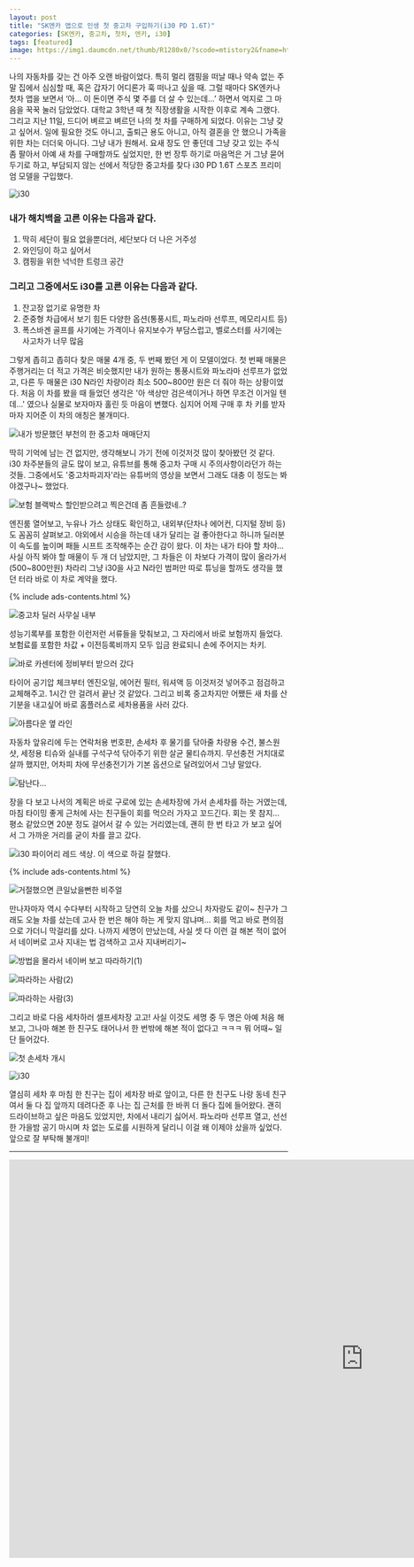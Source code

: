 ```yaml
---
layout: post
title: "SK엔카 앱으로 인생 첫 중고차 구입하기(i30 PD 1.6T)"
categories: [SK엔카, 중고차, 첫차, 엔카, i30]
tags: [featured]
image: https://img1.daumcdn.net/thumb/R1280x0/?scode=mtistory2&fname=https%3A%2F%2Fblog.kakaocdn.net%2Fdn%2FbzYJ1S%2FbtrhA1uubas%2FgkOKkmfGlLdzU3zlKhB5U0%2Fimg.jpg
---
```


나의 자동차를 갖는 건 아주 오랜 바람이었다. 특히 멀리 캠핑을 떠날 때나 약속 없는 주말 집에서 심심할 때, 혹은 갑자기 어디론가 훅 떠나고 싶을 때. 그럴 때마다 SK엔카나 첫차 앱을 보면서 ‘아… 이 돈이면 주식 몇 주를 더 살 수 있는데...’ 하면서 억지로 그 마음을 꾹꾹 눌러 담았었다. 대학교 3학년 때 첫 직장생활을 시작한 이후로 계속 그랬다. 그리고 지난 11일, 드디어 벼르고 벼르던 나의 첫 차를 구매하게 되었다. 이유는 그냥 갖고 싶어서. 일에 필요한 것도 아니고, 출퇴근 용도 아니고, 아직 결혼을 안 했으니 가족을 위한 차는 더더욱 아니다. 그냥 내가 원해서. 요새 장도 안 좋던데 그냥 갖고 있는 주식 좀 팔아서 아예 새 차를 구매할까도 싶었지만, 한 번 장투 하기로 마음먹은 거 그냥 묻어두기로 하고, 부담되지 않는 선에서 적당한 중고차를 찾다 i30 PD 1.6T 스포츠 프리미엄 모델을 구입했다.

![i30](https://img1.daumcdn.net/thumb/R1280x0/?scode=mtistory2&fname=https%3A%2F%2Fblog.kakaocdn.net%2Fdn%2FxVw9e%2FbtrhzRZUwzm%2FjCJekc0KhvGa0Ubd3Csyyk%2Fimg.png)

### 내가 해치백을 고른 이유는 다음과 같다.

1. 딱히 세단이 필요 없을뿐더러, 세단보다 더 나은 거주성
2. 와인딩이 하고 싶어서
3. 캠핑을 위한 넉넉한 트렁크 공간

### 그리고 그중에서도 i30를 고른 이유는 다음과 같다.

1. 잔고장 없기로 유명한 차
2. 준중형 차급에서 보기 힘든 다양한 옵션(통풍시트, 파노라마 선루프, 메모리시트 등)
3. 폭스바겐 골프를 사기에는 가격이나 유지보수가 부담스럽고, 벨로스터를 사기에는 사고차가 너무 많음

그렇게 좁히고 좁히다 찾은 매물 4개 중, 두 번째 봤던 게 이 모델이었다. 첫 번째 매물은 주행거리는 더 적고 가격은 비슷했지만 내가 원하는 통풍시트와 파노라마 선루프가 없었고, 다른 두 매물은 i30 N라인 차량이라 최소 500~800만 원은 더 줘야 하는 상황이었다. 처음 이 차를 봤을 때 들었던 생각은 '아 색상만 검은색이거나 하면 무조건 이거일 텐데...' 였으나 실물로 보자마자 홀린 듯 마음이 변했다. 심지어 어제 구매 후 차 키를 받자마자 지어준 이 차의 애칭은 불개미다.

![내가 방문했던 부천의 한 중고차 매매단지](https://img1.daumcdn.net/thumb/R1280x0/?scode=mtistory2&fname=https%3A%2F%2Fblog.kakaocdn.net%2Fdn%2FyoPIW%2FbtrhA3eLnjE%2FCfJNRJkwNJbZY89m4dUTUk%2Fimg.jpg)

딱히 기억에 남는 건 없지만, 생각해보니 가기 전에 이것저것 많이 찾아봤던 것 같다. i30 차주분들의 글도 많이 보고, 유튜브를 통해 중고차 구매 시 주의사항이라던가 하는 것들. 그중에서도 '중고차파괴자'라는 유튜버의 영상을 보면서 그래도 대충 이 정도는 봐야겠구나~ 했었다.

![보험 블랙박스 할인받으려고 찍은건데 좀 흔들렸네..?](https://img1.daumcdn.net/thumb/R1280x0/?scode=mtistory2&fname=https%3A%2F%2Fblog.kakaocdn.net%2Fdn%2FckuIKk%2FbtrhxqWytyo%2Fj8fZc33epA6mygr0SRSaQ0%2Fimg.jpg)

엔진룸 열어보고, 누유나 가스 상태도 확인하고, 내외부(단차나 에어컨, 디지털 장비 등)도 꼼꼼히 살펴보고. 야외에서 시승을 하는데 내가 달리는 걸 좋아한다고 하니까 딜러분이 속도를 높이며 패들 시프트 조작해주는 순간 감이 왔다. 이 차는 내가 타야 할 차야... 사실 아직 봐야 할 매물이 두 개 더 남았지만, 그 차들은 이 차보다 가격이 많이 올라가서(500~800만원) 차라리 그냥 i30을 사고 N라인 범퍼만 따로 튜닝을 할까도 생각을 했던 터라 바로 이 차로 계약을 했다.

{% include ads-contents.html %}

![중고차 딜러 사무실 내부](https://img1.daumcdn.net/thumb/R1280x0/?scode=mtistory2&fname=https%3A%2F%2Fblog.kakaocdn.net%2Fdn%2FmNS8s%2FbtrhxstiDoc%2FmoxurTLfckcKVT15qRkAe1%2Fimg.jpg)

성능기록부를 포함한 이런저런 서류들을 맞춰보고, 그 자리에서 바로 보험까지 들었다. 보험료를 포함한 차값 + 이전등록비까지 모두 입금 완료되니 손에 주어지는 차키.

![바로 카센터에 정비부터 받으러 갔다](https://img1.daumcdn.net/thumb/R1280x0/?scode=mtistory2&fname=https%3A%2F%2Fblog.kakaocdn.net%2Fdn%2FdKmpPj%2FbtrhykhtJBn%2F11lzdTyyKZ66wxEz6oJIdK%2Fimg.png)

타이어 공기압 체크부터 엔진오일, 에어컨 필터, 워셔액 등 이것저것 넣어주고 점검하고 교체해주고. 1시간 안 걸려서 끝난 것 같았다. 그리고 비록 중고차지만 어쨌든 새 차를 산 기분을 내고싶어 바로 홈플러스로 세차용품을 사러 갔다.

![아름다운 옆 라인](https://img1.daumcdn.net/thumb/R1280x0/?scode=mtistory2&fname=https%3A%2F%2Fblog.kakaocdn.net%2Fdn%2FTQJPT%2Fbtrhsf9k1HL%2FA0gp5Z5MSL7cXqZhQQx0Ok%2Fimg.jpg)

자동차 앞유리에 두는 연락처용 번호판, 손세차 후 물기를 닦아줄 차량용 수건, 불스원샷, 세정용 티슈와 실내를 구석구석 닦아주기 위한 살균 물티슈까지. 무선충전 거치대로 살까 했지만, 어차피 차에 무선충전기가 기본 옵션으로 달려있어서 그냥 말았다.

![탐난다…](https://img1.daumcdn.net/thumb/R1280x0/?scode=mtistory2&fname=https%3A%2F%2Fblog.kakaocdn.net%2Fdn%2Fcrmggf%2Fbtrhy1veHFI%2FIIizAS9PgN0mxj3UQh5ZQ0%2Fimg.jpg)

장을 다 보고 나서의 계획은 바로 구로에 있는 손세차장에 가서 손세차를 하는 거였는데, 마침 타이밍 좋게 근처에 사는 친구들이 회를 먹으러 가자고 꼬드긴다. 회는 못 참지... 평소 같았으면 20분 정도 걸어서 갈 수 있는 거리였는데, 괜히 한 번 타고 가 보고 싶어서 그 가까운 거리를 굳이 차를 끌고 갔다.

![i30 파이어리 레드 색상. 이 색으로 하길 잘했다.](https://img1.daumcdn.net/thumb/R1280x0/?scode=mtistory2&fname=https%3A%2F%2Fblog.kakaocdn.net%2Fdn%2FbNsJcd%2FbtrhBLrlQjA%2Fmkg6JmFC0RC7gOgMTLocHk%2Fimg.jpg)

{% include ads-contents.html %}

![거절했으면 큰일났을뻔한 비주얼](https://img1.daumcdn.net/thumb/R1280x0/?scode=mtistory2&fname=https%3A%2F%2Fblog.kakaocdn.net%2Fdn%2Fcxm2dH%2Fbtrhsg1sb6q%2FhqhSB0VBfcPEpv2mklkKN1%2Fimg.jpg)

만나자마자 역시 수다부터 시작하고 당연히 오늘 차를 샀으니 차자랑도 같이~ 친구가 그래도 오늘 차를 샀는데 고사 한 번은 해야 하는 게 맞지 않냐며... 회를 먹고 바로 편의점으로 가더니 막걸리를 샀다. 나까지 세명이 만났는데, 사실 셋 다 이런 걸 해본 적이 없어서 네이버로 고사 지내는 법 검색하고 고사 지내버리기~

![방법을 몰라서 네이버 보고 따라하기(1)](https://img1.daumcdn.net/thumb/R1280x0/?scode=mtistory2&fname=https%3A%2F%2Fblog.kakaocdn.net%2Fdn%2FB7o90%2FbtrhB1nrTaW%2FD0GKd0BOxkv6sXAdNoAvfk%2Fimg.jpg)

![따라하는 사람(2)](https://img1.daumcdn.net/thumb/R1280x0/?scode=mtistory2&fname=https%3A%2F%2Fblog.kakaocdn.net%2Fdn%2FmPV6H%2FbtrhvPvADuT%2FQ9KuYPy47qnkk3HPIAefE0%2Fimg.jpg)

![따라하는 사람(3)](https://img1.daumcdn.net/thumb/R1280x0/?scode=mtistory2&fname=https%3A%2F%2Fblog.kakaocdn.net%2Fdn%2FvlGVB%2Fbtrhzq2AyVp%2F2n8EcPDQxQOKeHe5xDMAN1%2Fimg.jpg)

그리고 바로 다음 세차하러 셀프세차장 고고! 사실 이것도 세명 중 두 명은 아예 처음 해보고, 그나마 해본 한 친구도 태어나서 한 번밖에 해본 적이 없다고 ㅋㅋㅋ 뭐 어때~ 일단 들어갔다.

![첫 손세차 개시](https://img1.daumcdn.net/thumb/R1280x0/?scode=mtistory2&fname=https%3A%2F%2Fblog.kakaocdn.net%2Fdn%2FbzYJ1S%2FbtrhA1uubas%2FgkOKkmfGlLdzU3zlKhB5U0%2Fimg.jpg)

![i30](https://img1.daumcdn.net/thumb/R1280x0/?scode=mtistory2&fname=https%3A%2F%2Fblog.kakaocdn.net%2Fdn%2F0VUO9%2Fbtrhy1BZe5w%2FSVGCTPWfrhCIBN2ktjZBm1%2Fimg.jpg)

열심히 세차 후 마침 한 친구는 집이 세차장 바로 앞이고, 다른 한 친구도 나랑 동네 친구여서 둘 다 집 앞까지 데려다준 후 나는 집 근처를 한 바퀴 더 돌다 집에 들어왔다. 괜히 드라이브하고 싶은 마음도 있었지만, 차에서 내리기 싫어서. 파노라마 선루프 열고, 선선한 가을밤 공기 마시며 차 없는 도로를 시원하게 달리니 이걸 왜 이제야 샀을까 싶었다. 앞으로 잘 부탁해 불개미!

---

<iframe width="1280" height="720" src="https://www.youtube.com/embed/YQng6HB9mbs" title="YouTube video player" frameborder="0" allow="accelerometer; autoplay; clipboard-write; encrypted-media; gyroscope; picture-in-picture" allowfullscreen></iframe>

